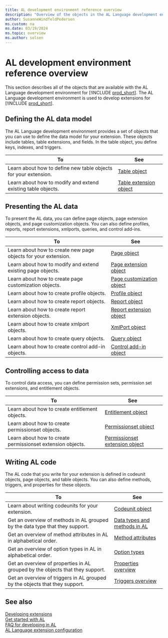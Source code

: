```yaml
---
title: AL development environment reference overview
description: "Overview of the objects in the AL Language development environment."
author: SusanneWindfeldPedersen
ms.custom: na
ms.date: 03/19/2024
ms.topic: overview
ms.author: solsen
---
```


# AL development environment reference overview

This section describes all of the objects that are available with the AL Language development environment for [!INCLUDE [prod_short](includes/prod_short.md)]. The AL Language development environment is used to develop extensions for [!INCLUDE [prod_short](includes/prod_short.md)].

## Defining the AL data model

The AL Language development environment provides a set of objects that you can use to define the data model for your extension. These objects include tables, table extensions, and fields. In the table object, you define keys, indexes, and triggers.

|To | See |
|---|-----|
|Learn about how to define new table objects for your extension.|[Table object](devenv-table-object.md)|
|Learn about how to modify and extend existing table objects. |[Table extension object](devenv-table-ext-object.md)|

## Presenting the AL data

To present the AL data, you can define page objects, page extension objects, and page customization objects. You can also define profiles, reports, report extensions, xmlports, queries, and control add-ins.

|To |See |
|---|----|
|Learn about how to create new page objects for your extension.|[Page object](devenv-page-object.md)|
|Learn about how to modify and extend existing page objects.|[Page extension object](devenv-page-ext-object.md)|
|Learn about how to create page customization objects.|[Page customization object](devenv-page-customization-object.md)|
|Learn about how to create profile objects.|[Profile object](devenv-profile-object.md)|
|Learn about how to create report objects.|[Report object](devenv-report-object.md)|
|Learn about how to create report extension objects.|[Report extension object](devenv-report-ext-object.md)|
|Learn about how to create xmlport objects.|[XmlPort object](devenv-xmlport-object.md)|
|Learn about how to create query objects.|[Query object](devenv-query-object.md)|
|Learn about how to create control add-in objects.|[Control add-in object](devenv-control-addin-object.md)|

## Controlling access to data

To control data access, you can define permission sets, permission set extensions, and entitlement objects.

|To |See |
|---|----|
|Learn about how to create entitlement objects.|[Entitlement object](devenv-entitlement-object.md)|
|Learn about how to create permissionset objects.|[Permissionset object](devenv-permissionset-object.md)|
|Learn about how to create permissionset extension objects.|[Permissionset extension object](devenv-permissionset-ext-object.md)|


## Writing AL code

The AL code that you write for your extension is defined in codeunit objects, page objects, and table objects. You can also define methods, triggers, and properties for these objects.

|To |See |
|---|----|
|Learn about writing codeunits for your extension.|[Codeunit object](devenv-codeunit-object.md)|
|Get an overview of methods in AL grouped by the data type that they support.|[Data types and methods in AL](methods-auto/library.md)|
|Get an overview of method attributes in AL in alphabetical order.|[Method attributes](attributes/devenv-method-attributes.md)|
|Get an overview of option types in AL in alphabetical order.|[Option types](methods-auto/action/action-option.md)|
|Get an overview of properties in AL grouped by the objects that they support.|[Properties overview](properties/devenv-properties.md)|
|Get an overview of triggers in AL grouped by the objects that they support.|[Triggers overview](triggers-auto/devenv-triggers.md)|

## See also

[Developing extensions](devenv-dev-overview.md)  
[Get started with AL](devenv-get-started.md)  
[FAQ for developing in AL](devenv-dev-faq.md)  
[AL Language extension configuration](devenv-al-extension-configuration.md)
